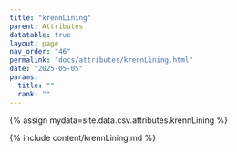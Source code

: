 ```yaml
---
title: "krennLining"
parent: Attributes
datatable: true
layout: page
nav_order: "46"
permalink: "docs/attributes/krennLining.html"
date: "2025-05-05"
params:
  title: ""
  rank: ""
---
```

{% assign mydata=site.data.csv.attributes.krennLining %} 

{% include content/krennLining.md %}
